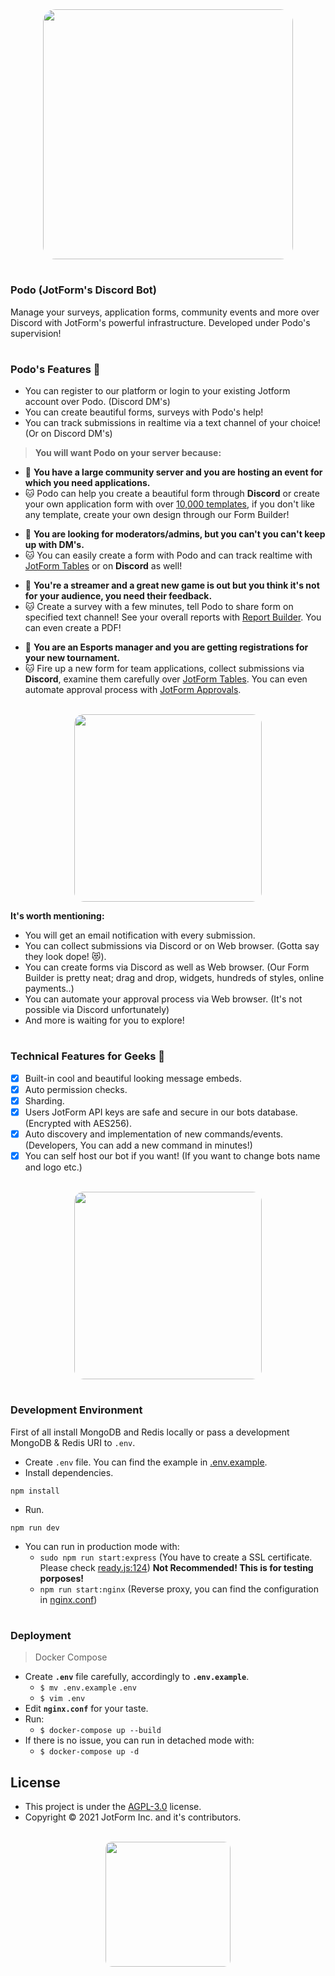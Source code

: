 <div align="center">
  <img src="https://www.jotform.com/resources/assets/podo/podo_4.png" width="400px" height="auto" style="border-radius:5%">
<br/ >
</div>

#
### Podo (JotForm's Discord Bot)

Manage your surveys, application forms, community events and more over Discord with JotForm's powerful infrastructure. Developed under Podo's supervision!

#
### Podo's Features 📝

- You can register to our platform or login to your existing Jotform account over Podo. (Discord DM's)
- You can create beautiful forms, surveys with Podo's help!
- You can track submissions in realtime via a text channel of your choice! (Or on Discord DM's)

> **You will want Podo on your server because:**

- 🤨 **You have a large community server and you are hosting an event for which you need applications.**
- 🐱 Podo can help you create a beautiful form through **Discord** or create your own application form with over [10,000 templates](https://www.jotform.com/form-templates/), if you don't like any template, create your own design through our Form Builder!

* 🤨 **You are looking for moderators/admins, but you can't you can't keep up with DM's.**
* 🐱 You can easily create a form with Podo and can track realtime with [JotForm Tables](https://www.jotform.com/products/tables/) or on **Discord** as well!

- 🤨 **You're a streamer and a great new game is out but you think it's not for your audience, you need their feedback.**
- 🐱 Create a survey with a few minutes, tell Podo to share form on specified text channel! See your overall reports with [Report Builder](https://www.jotform.com/products/report-builder/). You can even create a PDF!

* 🤨 **You are an Esports manager and you are getting registrations for your new tournament.**
* 🐱 Fire up a new form for team applications, collect submissions via **Discord**, examine them carefully over [JotForm Tables](https://www.jotform.com/products/tables/). You can even automate approval process with [JotForm Approvals](https://www.jotform.com/products/approvals/).



<div align="center">
<br/ >
  <img src="https://www.jotform.com/resources/assets/podo/podo_11.png" width="300px" height="auto" style="border-radius:5%">
<br/ >
</div>

**It's worth mentioning:**

- You will get an email notification with every submission.
- You can collect submissions via Discord or on Web browser. (Gotta say they look dope! 😻).
- You can create forms via Discord as well as Web browser. (Our Form Builder is pretty neat; drag and drop, widgets, hundreds of styles, online payments..)
- You can automate your approval process via Web browser. (It's not possible via Discord unfortunately)
- And more is waiting for you to explore!

#
### Technical Features for Geeks 💠


- [x] Built-in cool and beautiful looking message embeds.
- [x] Auto permission checks.
- [x] Sharding.
- [x] Users JotForm API keys are safe and secure in our bots database. (Encrypted with AES256).
- [x] Auto discovery and implementation of new commands/events. (Developers, You can add a new command in minutes!)
- [x] You can self host our bot if you want! (If you want to change bots name and logo etc.)

<div align="center">
<br/ >
  <img src="https://www.jotform.com/resources/assets/podo/podo_13.png" width="300px" height="auto" style="border-radius:5%">
<br/ >
</div>

#
### Development Environment

First of all install MongoDB and Redis locally or pass a development MongoDB & Redis URI to `.env`.

- Create `.env` file. You can find the example in [.env.example](.env.example).
- Install dependencies.

`npm install`

- Run.

`npm run dev`

- You can run in production mode with:
  - `sudo npm run start:express` (You have to create a SSL certificate. Please check [ready.js:124](https://gitlab.com/bw3u/podo/-/blob/main/bot/events/ready.js#L124)) **Not Recommended! This is for testing porposes!**
  - `npm run start:nginx` (Reverse proxy, you can find the configuration in [nginx.conf](nginx.conf))


#
### Deployment

> Docker Compose

- Create **`.env`** file carefully, accordingly to **`.env.example`**.
  - `$ mv .env.example` `.env`
  - `$ vim .env`
- Edit **`nginx.conf`** for your taste.
- Run:
  - `$ docker-compose up --build`
- If there is no issue, you can run in detached mode with:
  - `$ docker-compose up -d`

## License

- This project is under the [AGPL-3.0](LICENSE.md) license.
- Copyright © 2021 JotForm Inc. and it's contributors.

<div align="center">
<br />
  <img src="https://www.jotform.com/resources/assets/logo/jotform-logo-transparent-400x100.png" width="200px" height="auto" style="border-radius:5%">
<br/ >
</div>
